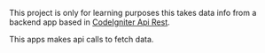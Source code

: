 This project is only for learning purposes this takes data info from a backend app based in [CodeIgniter Api Rest](http://jagh1987.000webhostapp.com/DashBoard).

This apps makes api calls to fetch data.